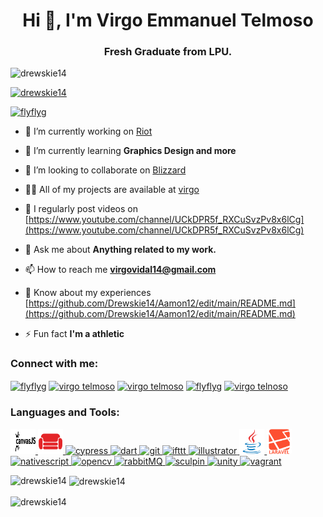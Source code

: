 <h1 align="center">Hi 👋, I'm Virgo Emmanuel Telmoso</h1>
<h3 align="center">Fresh Graduate from LPU.</h3>

<p align="left"> <img src="https://komarev.com/ghpvc/?username=drewskie14&label=Profile%20views&color=0e75b6&style=flat" alt="drewskie14" /> </p>

<p align="left"> <a href="https://github.com/ryo-ma/github-profile-trophy"><img src="https://github-profile-trophy.vercel.app/?username=drewskie14" alt="drewskie14" /></a> </p>

<p align="left"> <a href="https://twitter.com/flyflyg" target="blank"><img src="https://img.shields.io/twitter/follow/flyflyg?logo=twitter&style=for-the-badge" alt="flyflyg" /></a> </p>

- 🔭 I’m currently working on [Riot](https://www.riotgames.com/en)

- 🌱 I’m currently learning **Graphics Design and more**

- 👯 I’m looking to collaborate on [Blizzard](https://www.blizzard.com/en-sg/)

- 👨‍💻 All of my projects are available at [virgo](virgo)

- 📝 I regularly post videos on [https://www.youtube.com/channel/UCkDPR5f_RXCuSvzPv8x6lCg](https://www.youtube.com/channel/UCkDPR5f_RXCuSvzPv8x6lCg)

- 💬 Ask me about **Anything related to my work.**

- 📫 How to reach me **virgovidal14@gmail.com**

- 📄 Know about my experiences [https://github.com/Drewskie14/Aamon12/edit/main/README.md](https://github.com/Drewskie14/Aamon12/edit/main/README.md)

- ⚡ Fun fact **I'm a athletic**

<h3 align="left">Connect with me:</h3>
<p align="left">
<a href="https://twitter.com/flyflyg" target="blank"><img align="center" src="https://raw.githubusercontent.com/rahuldkjain/github-profile-readme-generator/master/src/images/icons/Social/twitter.svg" alt="flyflyg" height="30" width="40" /></a>
<a href="https://linkedin.com/in/virgo telmoso" target="blank"><img align="center" src="https://raw.githubusercontent.com/rahuldkjain/github-profile-readme-generator/master/src/images/icons/Social/linked-in-alt.svg" alt="virgo telmoso" height="30" width="40" /></a>
<a href="https://fb.com/virgo telmoso" target="blank"><img align="center" src="https://raw.githubusercontent.com/rahuldkjain/github-profile-readme-generator/master/src/images/icons/Social/facebook.svg" alt="virgo telmoso" height="30" width="40" /></a>
<a href="https://instagram.com/flyflyg" target="blank"><img align="center" src="https://raw.githubusercontent.com/rahuldkjain/github-profile-readme-generator/master/src/images/icons/Social/instagram.svg" alt="flyflyg" height="30" width="40" /></a>
<a href="https://www.youtube.com/c/virgo telnoso" target="blank"><img align="center" src="https://raw.githubusercontent.com/rahuldkjain/github-profile-readme-generator/master/src/images/icons/Social/youtube.svg" alt="virgo telnoso" height="30" width="40" /></a>
</p>

<h3 align="left">Languages and Tools:</h3>
<p align="left"> <a href="https://canvasjs.com" target="_blank" rel="noreferrer"> <img src="https://raw.githubusercontent.com/Hardik0307/Hardik0307/master/assets/canvasjs-charts.svg" alt="canvasjs" width="40" height="40"/> </a> <a href="https://couchdb.apache.org/" target="_blank" rel="noreferrer"> <img src="https://raw.githubusercontent.com/devicons/devicon/0d6c64dbbf311879f7d563bfc3ccf559f9ed111c/icons/couchdb/couchdb-original.svg" alt="couchdb" width="40" height="40"/> </a> <a href="https://www.cypress.io" target="_blank" rel="noreferrer"> <img src="https://raw.githubusercontent.com/simple-icons/simple-icons/6e46ec1fc23b60c8fd0d2f2ff46db82e16dbd75f/icons/cypress.svg" alt="cypress" width="40" height="40"/> </a> <a href="https://dart.dev" target="_blank" rel="noreferrer"> <img src="https://www.vectorlogo.zone/logos/dartlang/dartlang-icon.svg" alt="dart" width="40" height="40"/> </a> <a href="https://git-scm.com/" target="_blank" rel="noreferrer"> <img src="https://www.vectorlogo.zone/logos/git-scm/git-scm-icon.svg" alt="git" width="40" height="40"/> </a> <a href="https://ifttt.com/" target="_blank" rel="noreferrer"> <img src="https://www.vectorlogo.zone/logos/ifttt/ifttt-ar21.svg" alt="ifttt" width="40" height="40"/> </a> <a href="https://www.adobe.com/in/products/illustrator.html" target="_blank" rel="noreferrer"> <img src="https://www.vectorlogo.zone/logos/adobe_illustrator/adobe_illustrator-icon.svg" alt="illustrator" width="40" height="40"/> </a> <a href="https://www.java.com" target="_blank" rel="noreferrer"> <img src="https://raw.githubusercontent.com/devicons/devicon/master/icons/java/java-original.svg" alt="java" width="40" height="40"/> </a> <a href="https://laravel.com/" target="_blank" rel="noreferrer"> <img src="https://raw.githubusercontent.com/devicons/devicon/master/icons/laravel/laravel-plain-wordmark.svg" alt="laravel" width="40" height="40"/> </a> <a href="https://nativescript.org/" target="_blank" rel="noreferrer"> <img src="https://raw.githubusercontent.com/detain/svg-logos/780f25886640cef088af994181646db2f6b1a3f8/svg/nativescript.svg" alt="nativescript" width="40" height="40"/> </a> <a href="https://opencv.org/" target="_blank" rel="noreferrer"> <img src="https://www.vectorlogo.zone/logos/opencv/opencv-icon.svg" alt="opencv" width="40" height="40"/> </a> <a href="https://www.rabbitmq.com" target="_blank" rel="noreferrer"> <img src="https://www.vectorlogo.zone/logos/rabbitmq/rabbitmq-icon.svg" alt="rabbitMQ" width="40" height="40"/> </a> <a href="https://sculpin.io/" target="_blank" rel="noreferrer"> <img src="https://gist.githubusercontent.com/vivek32ta/c7f7bf583c1fb1c58d89301ea40f37fd/raw/1782aef8672484698c0dd407f900c4a329ed5bc4/sculpin.svg" alt="sculpin" width="40" height="40"/> </a> <a href="https://unity.com/" target="_blank" rel="noreferrer"> <img src="https://www.vectorlogo.zone/logos/unity3d/unity3d-icon.svg" alt="unity" width="40" height="40"/> </a> <a href="https://www.vagrantup.com/" target="_blank" rel="noreferrer"> <img src="https://www.vectorlogo.zone/logos/vagrantup/vagrantup-icon.svg" alt="vagrant" width="40" height="40"/> </a> </p>

<p><img align="left" src="https://github-readme-stats.vercel.app/api/top-langs?username=drewskie14&show_icons=true&locale=en&layout=compact" alt="drewskie14" /></p>

<p>&nbsp;<img align="center" src="https://github-readme-stats.vercel.app/api?username=drewskie14&show_icons=true&locale=en" alt="drewskie14" /></p>

<p><img align="center" src="https://github-readme-streak-stats.herokuapp.com/?user=drewskie14&" alt="drewskie14" /></p>
